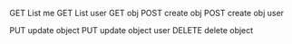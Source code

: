 GET List me
GET List user
GET obj
POST create obj
POST create obj user

PUT update object
PUT update object user
DELETE delete object

```
